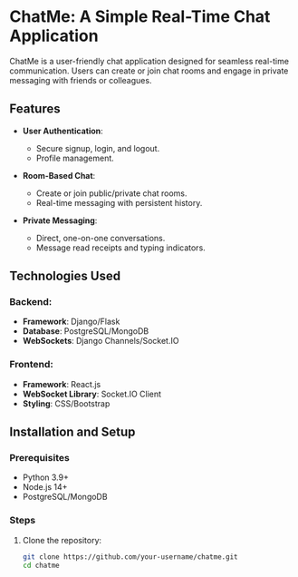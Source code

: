 # ChatMe: A Simple Real-Time Chat Application

ChatMe is a user-friendly chat application designed for seamless real-time communication. Users can create or join chat rooms and engage in private messaging with friends or colleagues.

## Features
- **User Authentication**:
  - Secure signup, login, and logout.
  - Profile management.

- **Room-Based Chat**:
  - Create or join public/private chat rooms.
  - Real-time messaging with persistent history.

- **Private Messaging**:
  - Direct, one-on-one conversations.
  - Message read receipts and typing indicators.

## Technologies Used
### Backend:
- **Framework**: Django/Flask
- **Database**: PostgreSQL/MongoDB
- **WebSockets**: Django Channels/Socket.IO

### Frontend:
- **Framework**: React.js
- **WebSocket Library**: Socket.IO Client
- **Styling**: CSS/Bootstrap

## Installation and Setup
### Prerequisites
- Python 3.9+
- Node.js 14+
- PostgreSQL/MongoDB

### Steps
1. Clone the repository:
   ```bash
   git clone https://github.com/your-username/chatme.git
   cd chatme
